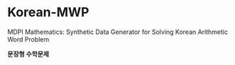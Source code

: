 # Korean-MWP
MDPI Mathematics: Synthetic Data Generator for Solving Korean Arithmetic Word Problem

**문장형 수학문제**
